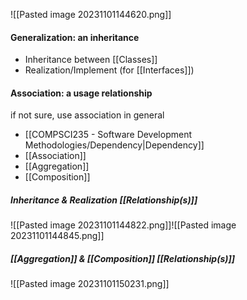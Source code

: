 ![[Pasted image 20231101144620.png]]
#### Generalization: an inheritance
- Inheritance between [[Classes]]
- Realization/Implement (for [[Interfaces]])

#### Association: a usage relationship
if not sure, use association in general
- [[COMPSCI235 - Software Development Methodologies/Dependency|Dependency]]
- [[Association]]
- [[Aggregation]]
- [[Composition]]

##### Inheritance & Realization [[Relationship(s)]]
![[Pasted image 20231101144822.png]]![[Pasted image 20231101144845.png]]

##### [[Aggregation]] & [[Composition]] [[Relationship(s)]]
![[Pasted image 20231101150231.png]]